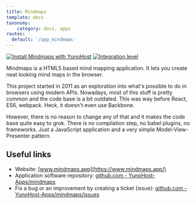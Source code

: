 ```yaml
---
title: Mindmaps
template: docs
taxonomy:
    category: docs, apps
routes:
  default: '/app_mindmaps'
---
```


[![Install Mindmaps with YunoHost](https://install-app.yunohost.org/install-with-yunohost.png)](https://install-app.yunohost.org/?app=mindmaps) [![Integration level](https://dash.yunohost.org/integration/mindmaps.svg)](https://dash.yunohost.org/appci/app/mindmaps)

Mindmaps is a HTML5 based mind mapping application. It lets you create neat looking mind maps in the browser.

This project started in 2011 as an exploration into what's possible to do in browsers using modern APIs. Nowadays, most of this stuff is pretty common and the code base is a bit outdated. This was way before React, ES6, webpack. Heck, it doesn't even use Backbone.

However, there is no reason to change any of that and it makes the code base quite easy to grok. There is no compilation step, no babel plugins, no frameworks. Just a JavaScript application and a very simple Model-View-Presenter pattern.

## Useful links

+ Website: [www.mindmaps.app](https://www.mindmaps.app/)
+ Application software repository: [github.com - YunoHost-Apps/mindmaps](https://github.com/YunoHost-Apps/mindmaps_ynh)
+ Fix a bug or an improvement by creating a ticket (issue): [github.com - YunoHost-Apps/mindmaps/issues](https://github.com/YunoHost-Apps/mindmaps_ynh/issues)
